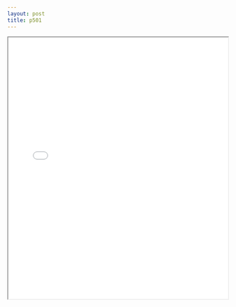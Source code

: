 ```yaml
---
layout: post
title: p501
---
```


<div class="pdf-container">
<iframe src="/ea/assets/pdfs/pubs.n.ins/p501.pdf" height="600" width="100%" allowFullScreen="true"></iframe>
</div>

